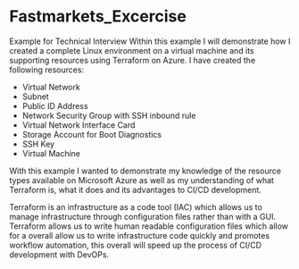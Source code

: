 # Fastmarkets_Excercise
Example for Technical Interview
Within this example I will demonstrate how I created a complete Linux environment on a virtual machine and its supporting resources using Terraform on Azure. 
I have created the following resources: 

 - Virtual Network
 - Subnet
 - Public ID Address
 - Network Security Group with SSH inbound rule
 - Virtual Network Interface Card
 -  Storage Account for Boot Diagnostics
 - SSH Key
 - Virtual Machine

With this example I wanted to demonstrate my knowledge of the resource types available on Microsoft Azure as well as my understanding of what Terraform is, what it does and its advantages to CI/CD development. 

Terraform is an infrastructure as a code tool (IAC) which allows us to manage infrastructure through configuration files rather than with a GUI. Terraform allows us to write human readable configuration files which allow for a overall allow us to write infrastructure code quickly and promotes workflow automation, this overall will speed up the process of CI/CD development with DevOPs.
